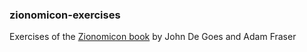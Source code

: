 ### zionomicon-exercises

Exercises of the [Zionomicon book](https://www.zionomicon.com/) by John De Goes and Adam Fraser